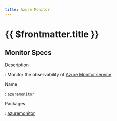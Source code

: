 ```yaml
---
title: Azure Monitor
---
```


# {{ $frontmatter.title }}

## Monitor Specs

Description

: Monitor the observability of [Azure Monitor service](https://azure.microsoft.com/products/monitor/).

Name

: `azuremonitor`

Packages

: [azuremonitor](azuremonitor_azuremonitor.md)


<!--@include: /parts/_1.md-->


<!--@include: /parts/_2.md-->